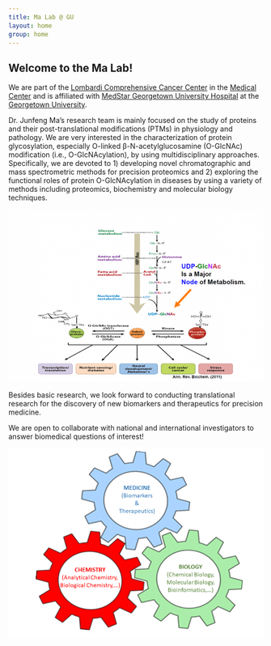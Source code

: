 ```yaml
---
title: Ma Lab @ GU
layout: home
group: home
---
```


## Welcome to the Ma Lab!

We are part of the [Lombardi Comprehensive Cancer Center](https://lombardi.georgetown.edu/) in the [Medical Center](https://gumc.georgetown.edu/) and is affiliated with [MedStar Georgetown University Hospital](https://www.medstargeorgetown.org/) at the [Georgetown University](https://www.georgetown.edu/).

Dr. Junfeng Ma’s research team is mainly focused on the study of proteins and their post-translational modifications (PTMs) in physiology and pathology. We are very interested in the characterization of protein glycosylation, especially O-linked β-N-acetylglucosamine (O-GlcNAc) modification (i.e., O-GlcNAcylation), by using multidisciplinary approaches. Specifically, we are devoted to 1) developing novel chromatographic and mass spectrometric methods for precision proteomics and 2) exploring the functional roles of protein O-GlcNAcylation in diseases by using a variety of methods including proteomics, biochemistry and molecular biology techniques. 

![Picture of HBP and O-GlcNAc](/static/img/homepage_top.png)

Besides basic research, we look forward to conducting translational research for the discovery of new biomarkers and therapeutics for precision medicine. 

We are open to collaborate with national and international investigators to answer biomedical questions of interest! 


![Bottom picture](/static/img/homepage_bottom.png)